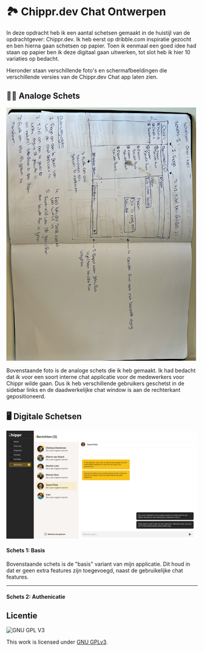 # 🏞 Chippr.dev Chat Ontwerpen

In deze opdracht heb ik een aantal schetsen gemaakt in de huistijl van de opdrachtgever: Chippr.dev. Ik heb eerst op dribble.com inspiratie gezocht en ben hierna gaan schetsen op papier. Toen ik eenmaal een goed idee had staan op papier ben ik deze digitaal gaan uitwerken, tot slot heb ik hier 10 variaties op bedacht.

Hieronder staan verschillende foto's en schermafbeeldingen die verschillende versies van de Chippr.dev Chat app laten zien.


## ✍🏼 Analoge Schets

<img width="500" src="https://github.com/boudewijnbout/connecting-people-chat-ontwerpen/blob/main/assets/IMG_0100.jpg" />

Bovenstaande foto is de analoge schets die ik heb gemaakt. Ik had bedacht dat ik voor een soort interne chat applicatie voor de medewerkers voor Chippr wilde gaan. Dus ik heb verschillende gebruikers geschetst in de sidebar links en de daadwerkelijke chat window is aan de rechterkant gepositioneerd.

## 🖥 Digitale Schetsen

<img width="800" src="https://github.com/boudewijnbout/connecting-people-chat-ontwerpen/blob/main/assets/Schermafbeelding%202022-05-25%20om%2012.20.09.png" />

#### Schets 1: Basis

Bovenstaande schets is de "basis" variant van mijn applicatie. Dit houd in dat er geen extra features zijn toegevoegd, naast de gebruikelijke chat features.

<hr>

#### Schets 2: Authenicatie



## Licentie

![GNU GPL V3](https://www.gnu.org/graphics/gplv3-127x51.png)

This work is licensed under [GNU GPLv3](./LICENSE).
